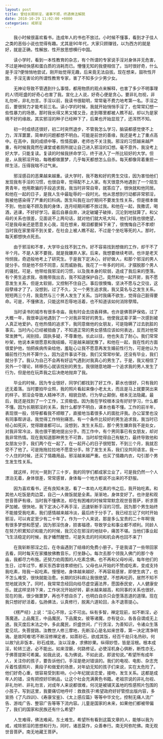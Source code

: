 ```yaml
---
layout: post
title: ​曾经长期邪淫，诸事不顺，终遇佛法解脱
date: 2018-10-29 11:02:00 +0800
categories: 戒邪淫
---
```


　　我小时候很喜欢看书，连成年人的书也不放过。小时候不懂事，看到才子佳人之类的恶俗小说也觉得有趣。尤其是90年代，大家只顾赚钱，以为西方的就是好，就是正确，性解放、性开放思想横行中国。
　　读小学时，看到一本性教育的杂志，有个所谓的专家说手淫对身体并无危害，不过是神经快感和蛋白质的消耗而已。懵懂无知的我便相信了。当时很好奇，什么是手淫?便悄悄地尝试，刚开始觉得无趣，后来竟无法自拔。现在想来，鼓吹性开放、手淫无害论的所谓性教育专家，害了不知多少少男少女。
　　无神论导致不管遇到什么事情，都用物质的观点来解释，也害了多少不明事理的人!而旺盛的好奇心也害了我。宣化上人说，好奇心便是贪心。要非礼勿视，非礼勿听，非礼勿言。手淫以前，我读书很聪明，常常毫不费力地考第一名。手淫之后，要很努力才能考前三名。读小学的时候，我就开始悄悄手淫了，也常常幻想一些性暴力的场景。那时我长得又黑又矮又丑，走到哪里都被人瞧不起，却以为是家境不好的缘故。其实邪淫的种子已经种下了，后果也开始显现了，还浑然不知。
　　初一时成绩还很好，初二时突然退步，不管我怎么学习，脑袋都感觉使不上力，浑浑噩噩，简单的问题都想不明白。可能是前世的善缘，我还是考上了重点高中。在高中，我的成绩中等，性情孤僻，老师也不关注我。邪淫的习惯越来越严重，有时候我竟然在课堂或者厕所就让自己进入邪淫的幻想。毫不意外，我没考上好大学，只能复读。复读的时候我拼命学习，终于进入了一所比较好的大学。但是，从我邪淫开始，每晚都做噩梦，几乎每天都想怎么自杀。每天都像背着重担一样生活，压得我喘不过气来。
　　邪淫感召的恶果越来越重。读大学时，我不敢和好的男生交往，因为害怕他们发现我有手淫的习惯，也很自卑，觉得配不上人家。有天很意外地遇到了一个陌生男青年，他用欺骗的手段追求我，我当时非常自卑，就答应了，很快就和他同居。和他在一起的日子，是我人生中最耻辱的一段时光。他从思想到行动都非常邪淫，我被他感染得了严重的妇科病。医生叫我在治疗期间不要发生性关系，但是根本做不到，他丝毫不顾及我的身体，连月经期间都不放过我。和他在一起，我撒谎，喝酒，逃课，不好好学习。最后自暴自弃，决定破罐子破摔，沉沦到地狱算了。和父母的关系也很差，见面说不上两句话，就对他们就大吼大叫，他们对我也很绝望，可是我母亲还是愿意关心我，现在想来，眼泪都要掉下来了，很愧悔自己不孝顺!当时我在家里得不到关爱，在社会上被人瞧不起，不过是个坐吃等死的人。那时，每天都想快点死去。
　　由于邪淫和不孝，大学毕业找不到工作。好不容易找到想做的工作，却干不了半个月。不是人家不要我，就是我嫌弃人家。后来，我想要继续考研。也许是老天怜悯我，奇迹般地考上了研究生。于是我下定决心，好好做人，和那个邪淫的男人提分手。但是他不但不同意，反而威胁我。我花了一年多的时间，才摆脱那个男人的骚扰。可是，他带给我邪淫的习惯，以及我本身的软弱，造成了我后来的堕落。有个男生追求我，夜晚带我出去，我不知道保护自己，竟然和他一起开房，我不愿意发生关系，但是太软弱，又控制不住自己。事后很懊悔，坚决不愿与之交往，这段孽缘才了了。没想到，过了不久，又一个男生追求我，我又莫名与之发生关系。短短两三个月，我竟然与三个男人发生了关系。当时我痛不欲生，觉得自己脏得要命。可是，不懂佛法，只能这样忍辱地活着，也不知道该如何消除孽障。
　　当时读书的城市有很多寺庙，我有时会去烧香拜佛。也许是佛菩萨保佑，过了大概一年，我很幸运地遇到了一个对我非常好的男生。他使我这辈子第一次感到被人真正地爱护。在他热情的追求下，我同意做他的女朋友，可是隐瞒了过去肮脏的事实。当时内心已经被扭曲了，不知道正常的男女感情应该如何表达，反而对他常常发脾气，闹别扭，固执多疑，不尊重他。长此以往，他也失去了耐心。我们常常吵架，他说本来很愿意和我结婚，可是越来越犹豫了。和他在一起，我在性的方面很爱护他，怕把疾病传染给他，羞耻心让我不愿意再发生婚前性行为，可是他认为婚前性行为并不算什么，因为这件事谈不拢，我们又常常吵架。还没有毕业，我们就分手了。我认为自己不会再有好运气遇到对我真心的男生了。于是，我又相信了另外一个理论，转移伤心就该找别的男生。我很随意地跟一个追求我的男人发生了行为，但是他在玩弄我之后决绝地抛弃了我。
　　毕业的时候，因为专业很好，同学们都找到了好工作，薪水也很好，只有我的还无着落。当时要拍毕业照，我的照片看起来像小老太太，而且是马上就要哭出来的样子。邪淫会导致人精神不济，相貌丑陋，行为举止颠倒，根本无法隐藏。最后，我还是找到了一个工作，工资极低。因为我在学校根本没有好好学习，什么都不懂。因为长期邪淫的关系，我什么都学不明白，课本也看不懂。工作的前半年，表现很一般，领导都看我不顺眼了，直接地当着很多人的面批评我。办公室里也没有同事帮讲话，我觉得工作特别痛苦。有一个条件比较好的男生追求我，我当时已经心如死灰，觉得跟谁都可以。没想到，发生关系后，那个男生嫌弃我不是处女，对我非常冷淡，我也很干脆地提出分手。而工作中，有个男同事已有女朋友，却对我非常热情。现在我知道那种男生不可靠，当时却觉得自己有魅力，最终导致他和女朋友分手，我们两个在一起了。在一起开心的日子很短暂，不到三个月，我就忍受不了他了。可是拖拖拉拉地不愿意分手。除了发生关系，我们没共同语言。我一个人住的时候，还买了情趣用品，邪淫越来越严重。也买了情趣内衣，勾引那个男生发生性关系。
　　就这样，时光一晃到了三十岁，我的同学们都成家立业了，可是我仍然一个人漂泊无着，身体很差，常常感冒，身体每一个地方都说不出来的不舒服。
　　因为喜欢看书，还有良知未泯，看了一本劝人吃素的书之后，我开始吃素。和其他人吃饭是肉边菜，自己一人做饭就是全素。渐渐地，身体变好了。也许是和观世音菩萨有缘，当时我不懂佛法，却在有困难的时候常常默念观世音菩萨，祈求菩萨加被。很快地，我下定决心不再手淫，迅速斩断手淫的习惯。因为那个男生始终不能接受我吃素，我们感情越来越冷淡，最后终于分手了。我已经忘记了何时开始邪淫，可以肯定至少有二十年了。作为一个人来说，那是多么宝贵的二十年啊!我有很多梦想和愿望，因为邪淫伤身，损害福德，导致学业和事业都不顺利。同龄人在努力积累知识和能力的时候，我沉沦在邪淫的地狱中，痛苦不堪。当他们事业起飞生活稳定的时候，我才幡然醒悟，可是失去的时间和机会再也回不来了!
　　在我斩断邪淫之后，在寺庙遇到了结缘的免费小册子。于是我请了一些带回家去看，同时每天在家播放佛教音乐，打坐静心。每次去那个领我入佛门的那个寺庙，我都尽力布施。还努力劝周围的人吃素念佛。也不再和父母吵闹，每年他们的生日，过年过节，都买东西拿钱孝顺他们。父母也从开始的不赞成吃素，变成支持我吃素，陪我一起吃素。慢慢地，身体越来越好，不再容易感冒，即使生病了，也不怎么难受，很快就能治愈。长期的妇科病让我很绝望，不想再吃药，居然不知不觉地就消失了。同时，我常常念经回向给尽虚空遍法界，愿国泰民安，人人健康安乐。就这样坚持下来，工作状况开始好转，薪水越来越高，和同事的关系也很好。现在的我，很少做噩梦，再也不想自杀了，也明白自杀只会堕落恶道的道理。现在我只想好好活着，弘扬佛法，认真修行，脱离六道轮回，永不退菩提心。
　　《楞严经》上说：“淫心不除，尘不可出。纵有多智，禅定现前，如不断淫，必落魔道。上品魔王，中品魔民，下品魔女。彼等诸魔，亦有徒众，各各自谓成无上道。我灭度后末法之中，多此魔民，炽盛世间，广行贪淫，为善知识，令诸众生落爱见坑，失菩提路。汝教世人修三摩地，先断淫心是名如来世尊，第一决定清净明诲。是故阿难!若不断淫修禅定者，如蒸砂石，欲成其饭，经百千劫只名热砂。何以故?此非饭本，砂石成故。汝以淫身，求佛妙果。纵得妙悟，皆是淫根。根本成淫，轮转三途，必不能出。如来涅磐，何路修证。必使淫机身心俱断，断性亦无，于佛菩提斯可希冀。如我此说，名为佛说。不如此说，即波旬说。”希望所有成年人，关注你的孩子，要告诉他们，手淫是绝对错误的。我们的电视、电影、杂志充斥着性感照片、黄段子和做爱的场景，对年幼无知的孩子们来说，实在太危险了。他们好奇心重，很容易受到影响，小小年纪就谈恋爱，接吻，发生关系。这都是成年人的错，没有把控好印刷品，让这个社会充满黄色书籍。老祖宗说的非礼勿视、非礼勿听、非礼勿言，对成年人来说都很难，何况是被铺天盖地的性感照片包围的小孩子。写到这里，我要痛切地呼吁：救救孩子!希望政府好好管控出版内容，多宣扬《了凡四训》、《寿康宝鉴》、《太上感应篇》等等中华文化，控制无痛人流广告、游戏广告、整容广告等等下流内容。儿童是国家的未来，如果他们都被带偏了，我们的国家和民族还有什么希望?
　　人生难得，佛法难闻，东土难生。希望所有看到这篇文章的人，能够以我为戒，戒除邪淫的思想和行为，同时，诸恶莫作，众善奉行。南无阿弥陀佛。南无观世音菩萨。南无地藏王菩萨。